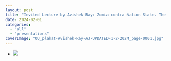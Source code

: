 ```yaml
---
layout: post
title: "Invited Lecture by Avishek Ray: Zomia contra Nation State. The Vagabond in the South Asian Imagination"
date: 2024-02-01
categories: 
  - "all"
  - "presentations"
coverImage: "OU_plakat-Avishek-Ray-AJ-UPDATED-1-2-2024_page-0001.jpg"
---
```


- ![](/assets/images/OU_plakat-Avishek-Ray-AJ-UPDATED-1-2-2024_page-0001-724x1024.jpg)
